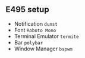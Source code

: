 E495 setup
------------------
* Notification `dunst`
* Font `Roboto Mono`
* Terminal Emulator `termite`
* Bar `polybar`
* Window Manager `bspwm`
